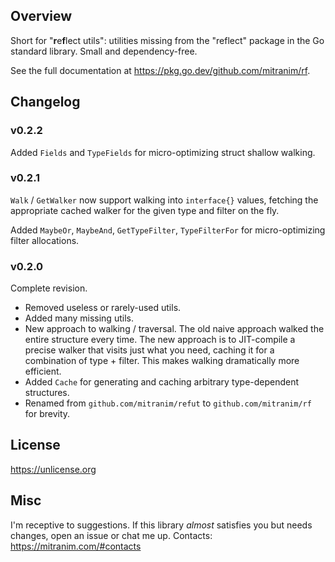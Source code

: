 ## Overview

Short for "**r**e**f**lect utils": utilities missing from the "reflect" package in the Go standard library. Small and dependency-free.

See the full documentation at https://pkg.go.dev/github.com/mitranim/rf.

## Changelog

### v0.2.2

Added `Fields` and `TypeFields` for micro-optimizing struct shallow walking.

### v0.2.1

`Walk` / `GetWalker` now support walking into `interface{}` values, fetching the appropriate cached walker for the given type and filter on the fly.

Added `MaybeOr`, `MaybeAnd`, `GetTypeFilter`, `TypeFilterFor` for micro-optimizing filter allocations.

### v0.2.0

Complete revision.

* Removed useless or rarely-used utils.
* Added many missing utils.
* New approach to walking / traversal. The old naive approach walked the entire structure every time. The new approach is to JIT-compile a precise walker that visits just what you need, caching it for a combination of type + filter. This makes walking dramatically more efficient.
* Added `Cache` for generating and caching arbitrary type-dependent structures.
* Renamed from `github.com/mitranim/refut` to `github.com/mitranim/rf` for brevity.

## License

https://unlicense.org

## Misc

I'm receptive to suggestions. If this library _almost_ satisfies you but needs changes, open an issue or chat me up. Contacts: https://mitranim.com/#contacts
